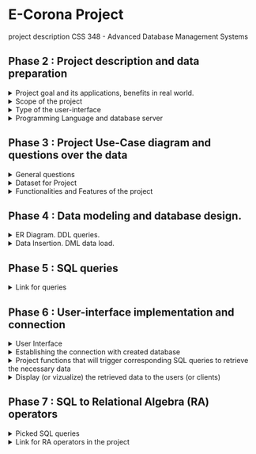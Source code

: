 # E-Corona Project
project description CSS 348 - Advanced Database Management Systems
## Phase 2 : Project description and data preparation 
<details>
  <summary>Project goal and its applications, benefits in real world.</summary>
  <p>Due to recent news, the consequences of which have affected not only our country but also the life cycle and economies of all countries in the world - the emergence of the highly dangerous Covid-19 virus - it has become very difficult to care for all patients at once. This is due not only to the fact that the number of medical personnel is insufficient to serve all patients over time but also to the fact that doctors have to work hard to serve and not get infected by the virus from a patient, as many still do not understand the seriousness of the disease. 
Our project proposes to solve this essentially the very serious problem with the help of online consultations with doctors, who will help those who are not seriously ill (i.e. asymptomatically, for example) or people who have already contracted the virus, maintain their health and make sure that they do not re-infected when the immunity of the infected person decreases.</p>
  <p>Website will enable people who are mildly ill, as well as those who have contracted the virus, to monitor their health online, without visiting doctors in hospitals, thus reducing the risk of falling ill again or infecting more healthy people who may be in their way. We have gathered the most experienced doctors, clinics, contacts, answers to frequently asked questions and want to make a unique platform for maintaining the health of our citizens into the Oracle database, also we have put together appropriate queries that will make it easier for visitors to the website to find the information they need quickly and conveniently.
Key Terms: the convenience of finding the right information in one place, avoiding unnecessary physical contact, the position of starting online medical consultations, and using the Oracle database.</p>
</details>
<details>
  <summary>Scope of the project</summary>
  <p>Collect all necessary data, parse it, implement all functions and procedures to properly operate with data.
- Objectives: 
Collect of medical centers in all cities of Kazakhstan
Collect of infectious diseases doctors from each medical center
Collect places to take the PCR test
Processing frequently asked questions by searching among users
Create an opportunity for the user to make an appointment online for an infectious diseases doctor, take a PCR test.</p>
</details>
<details>
  <summary>Type of the user-interface</summary>
  <p>We have chosen a format of web application for our project. And to connect the interface with the database we are going to use PHP as a programming language. PHP uses the standard Oracle functions (ORA) and the interface to access Oracle functions (OCI), which makes it possible to use all the features of Oracle, including PL/SQL.</p>
</details>
<details>
  <summary>Programming Language and database server</summary>
  <p>Methods: 
To start with, we used PHP to develop the backend side of the website.
A quick overview: PHP uses the standard Oracle functions (ORA) and the interface to access Oracle functions (OCI), which makes it possible to use all the features of Oracle, including PL/SQL.
Even though connecting PHP to Oracle did not seem so complicated, we were somewhat puzzled by the discrepancy between our database version and the XAMPP version of the database. 
At the end we opened our connect.php file and wrote the following command there:

```php
<?php
// Create connection to Oracle
$conn = oci_connect("ecoron", "qwerty123", "//localhost/orcl");
if (!$conn) {
   $m = oci_error();
   echo $m['message'], "\n";
   exit;
}
else {
   print "Connected to Oracle!";
}
// Close the Oracle connections
oci_close($conn);
?>
```
PHP - backend;
Front-end starter pack (HTML,CSS + Bootstrap 4);
Database server: XAMPP.</p>
</details>

## Phase 3 : Project Use-Case diagram and questions over the data 
<details>
  <summary>General questions</summary>
  
    1. What if a user wants to get the list of all medical Centers?
    2. What if a user wants to authorize from a non-email format?
    3. How can we delete user’s data from all tables at once?
    Suppose, we have to delete user with id = 10123. Tables, where user_uid can be found: eco_users,online_consultation, online_pcr.
    4. How can a user be added to consultation with a doctor?
    5. How can a user be added to PCR testing in a country's medical centers? 
    6. How can we get list of users?
    7. How can we get list of consultations?
    8. How can we find phone numbers of patient knowing his first name and last name?
    9. How can we insert(register) new users?
    10. What are the first names and city of user who asked a question on 2nd March on the topic of “Doctors”? (knowing that only one question was asked on that day)?
    11. How can we display all questions and answers added by definite admin?
    12. How can we count number of medical consultations and PCR tests of one user in one query?
    13. How to get info about of medical centers near your home (name, full address, contacts) knowing only the name of street?
    14. What are name, address, contacts and test cost of PCR centers in Almaty where cost of one PCR test is less that 15 000 tenge?
    15. Suppose, patient was registered to online consultation. How to recognize doctor's name,workplace and experience knowing only consultation id?

</details>

<details>
  <summary>Dataset for Project</summary>
  <p>
Let's move on to how we will insert data into tables. It's simple, in SQL developer 19 version, there is a built-in function called import, through which we were able to select our own .xslx file with data and import it into tables. After our table was created, we manually set sequence, primary and foreign keys.
It helped us to think through the logic and development of the functionality - drawing up an ERD chart where we listed the name of the tables, the logic through which they are linked to each other (foreign key), and how they can play into our hands in sorting the necessary information when searching.

**Link for ERD in the data repository of the organization:** https://drive.google.com/file/d/15FY00Wvso8Xn8z0YphSSC8LoMxXv4kQP/view

**Link for dataset which will be used in project:** https://docs.google.com/spreadsheets/d/1YsA53Bu3LX_XLowugBjd5CJlRYzsj_NnvpWKkGmVC50/edit?usp=sharing

Reason why we have chosen to generate our own dataset - we want to make project realistic and use data from official websites of medical webpages of Kazakhstan Medical Organizations.
![users](userData.png)
![doctor](doctorData.png)
![medCenter](medCenterData.png)
  </p>
  
    **Data about the medical centers:**
    - mcenter_id NUMBER(4) **primary key** - medical center’s identifier
    - mcenter_name VARCHAR2(100) - medical center’s name
    - city VARCHAR2(50) - the city where the medical center locates
    - address VARCHAR2(100) - address of the medical center
    - contacts NUMBER(11) - the contact number of the medical center
    **Data about the doctors:**
    - doctor_id NUMBER(5) **primary key** - doctor’s identifier
    - doctor_name VARCHAR2(100) - doctor’s full name
    - speciality VARCHAR2(100) - the field on which doctor specializes 
    - experience NUMBER(2) - number of years on work
    - home_visits BOOLEAN - if the doctor accepts the patients at home
    - accepts_children BOOLEAN - if the doctor accepts the children in therapies
    - initial_reception NUMBER(6) - the price for very first therapy
    - secondary_reception NUMBER(6) - the price for therapy
    - mcenter_id NUMBER(4) **foreign key** - identifier of medical center where doctor works
    **Data about the PCR:**
    - center_id NUMBER(4) **primary key** - test accepting center’s identifier
    - city VARCHAR2(50) - the city where test accepting center locates
    - center_name VARCHAR2(100) - test accepting center’s name
    - address VARCHAR(100) - address of the test accepting center
    - cost NUMBER(6) - cost of the test
    - webpage VARCHAR2(100) - web page of test accepting center
    - contacts NUMBER(11) -  the contact number of the test accepting center 
    - additional_inf VARCHAR2(100)- additional information on test accepting center
    - queues VARCHAR2(100) - information about queues to test
    - fax NUMBER(11) - the fax number of the test accepting center
    **Data about the FAQ:**
    - question_id NUMBER(4) **primary key** - questions’s identifier
    - question VARCHAR2(1000)- the question which is frequently asked
    - answer VARCHAR2(1000) - answer to the question
    - admin_id NUMBER(2) **foreign key** - admin, who have edited FAQ

    **Data about News:**
    - topic VARCHAR2(500) - main topic
    - thesis VARCHAR2(1000) - content data
    - admin_id NUMBER(2) **foreign key** - admin id
    - news_image BLOB - new's image

    **Data about Admins**
    - first_name VARCHAR2(50) **primary key** - admin name
    -last_name VARCHAR2(50) - admin surname
    - email VARCHAR2(50) - contact email
    - password VARCHAR2(20) - password

    **Data about Users:**
    - user_uid NUMBER (5) NOT NULL **primary key** - user id
    - first_name VARCHAR2 (50) - user name
    - last_name VARCHAR2 (50) - user surname
    - city VARCHAR2 (50) - user city
    - contact_number NUMBER (11) - contact number
    - email VARCHAR2 (50) - contact emil
    - password VARCHAR2 (50) - password
    - profile_image BLOB - user's image

    **Data about Online Consultation:**
    - consultation_id NUMBER(5) **primary key** - record id
    - user_uid NUMBER(5) **foreign key** - user id
    - doctor_id NUMBER(5) **foreign key** - doctor id
    - first_name VARCHAR2(26) - name
    - last_name VARCHAR2(256) - surname
    - age NUMBER(6) - age
    - phone VARCHAR2(128) - contact number
    - city VARCHAR2(128) - city
    - doctor_name VARCHAR2(256) - doctor's name
    - clinics VARCHAR2(1024) - medical institution
    - consultation_date VARCHAR2(256)) - consultation date

    **Data about Online PCR:**
    - pcr_id NUMBER(5) **primary key** - pcr record id
    - center_id NUMBER(4) **foreign key** - center id
    - user_uid NUMBER(5) **foreign key** - user id
    - first_name VARCHAR2(26) - name
    - last_name VARCHAR2(256) - surname
    - city VARCHAR2(128) - city
    - punkt VARCHAR2(1024) - point
    - pcr_date VARCHAR2(256)) - pcr date
</details>

<details>
  <summary>Functionalities and Features of the project</summary>

![Use-Case Diagram](SmellsLikeTeamSpirit-UseCase-UML.png)
  <p>The E-Corona platform allows a physician to remotely analyze medical records and identify a patient into one of the rehabilitation groups of patients with common problems. Professional rehabilitation instructors then conduct group physical therapy programs, group and individual psychotherapy sessions, art and occupational therapy to correct neurological and mental disorders in a remote mode. Also, the platform provides registration for PCR test, with the ability to find a link to the online record in the right-center, in the right city without unnecessary search, because if you choose correctly, the platform will provide the necessary links to the PCR test in seconds.
  </p>
</details>

## Phase 4 : Data modeling and database design.
<details>
  <summary>ER Diagram. DDL queries.</summary>

![ER Diagram](SmellsLikeTeamSpirit-ER.png) We have used relations: one-to-many, many-to-many.
    
<p>There are 3 different types of relations in the database:
- one-to-one
- one-to-many
- many-to-many

But, since we have the closest links between the data of each table (getting the data from one table via foreign key from another table), there was no chance to use just one-to-one relations (for that moment exactly, at least).

- one admin can edit many news or not;
- one admin can add faq;
- vice versa admin is able to do not add the data to faq;
- one or many users can be on online consultation many times, and doctor can consult one or many users from many cities;
- vice versa one or many users may have not been on consultation and doctor may have not been asked to present on consultation of one or many users;
- one doctor can work in different medical centers at the same time, so it is necessary to write down 2 different datas with 2 different medical_center id's;
- vice versa one or many medical centers may or may not have one or many doctors in their databases;
  </p>
</details>

<details>
  <summary>Data Insertion. DML data load.</summary>

At the data inserting process from excel to database tables we have used "Import" function in SQL Developer:
- right click on table;
- choosing option "import";
- and then step by step actions, that we have represented here:
![ER Diagram](step_1.png)
![ER Diagram](step_2.png)
![ER Diagram](step_3.png)
![ER Diagram](step_4.png)
![ER Diagram](step_5.png)
![ER Diagram](data_uploaded_screen.png)
<p>
Also, have tried to use "insert script" to get the full queries of inserted data. Uploaded file (SmellsLikeTeamSpirit-DML-data-load.sql) at the same folder.
  </p>
</details>

## Phase 5 : SQL queries
<details>
  <summary>Link for queries</summary>

All queries are available in [queries](https://github.com/E-CORONA/data/tree/main/queries) folder.
</details>

##  Phase 6 : User-interface implementation and connection 
<details>
  <summary>User Interface</summary>
</details>
<details>
  <summary>Establishing the connection with created database</summary>
  
  ![conn](https://user-images.githubusercontent.com/63196646/112757539-ee2e8c00-900b-11eb-9b49-c198afb0aa8e.png)


</details>
<details>
  <summary>Project functions that will trigger corresponding SQL queries to retrieve the necessary data</summary>
  
  ![1](https://user-images.githubusercontent.com/63196646/112757437-9a23a780-900b-11eb-8c7c-9573c6f1ccf1.png)
  ![2](https://user-images.githubusercontent.com/63196646/112757441-9bed6b00-900b-11eb-8e43-71d8fd2917cc.png)
  ![3](https://user-images.githubusercontent.com/63196646/112757449-9ee85b80-900b-11eb-8e85-6853e7b3f81f.png)
  ![4](https://user-images.githubusercontent.com/63196646/112757452-a14ab580-900b-11eb-877f-21bd39366341.png)

</details>
<details>
  <summary>Display (or vizualize) the retrieved data to the users (or clients)</summary>
  
  **All user selection**
  
  ![6](https://user-images.githubusercontent.com/63196646/112758329-96921f80-900f-11eb-94e7-044759ca7188.png)


    There are many reasons why this topic for the project seemed more logical to us for implementation and analysis, 
    in particular, what led us to the fact that we collected data from real life. But one of the most important things,
    when we started working on the project, is that many of us noticed how strange it would not sound, that 
    it is very difficult to find official (i.e. local) sites that provide current information about the coronаvirus 
    in the country, there is no accurate data on how to behave when people in special plague suits break into your 
    home, there are no sites for those who are not, who have already had coronavirus or is carrying the disease 
    in a mild form in order to keep his health stable without leaving home, there are a lot of sites, most likely 
    abandoned, which some involved and included a couple of features from our project, but the information on the 
    site is quite small and what it says can be found in other sites. Let's say a site for some separate city with 
    information about PCR test centers, a short guide on how to quarantine, and that's it. That's when we were 
    able to collect all the necessary information on a single platform, going to which a person could take something 
    useful for themselves, being those who have already had coronаvirus and need constant medical advice to maintain 
    good health. We also collected Google answers from people who have already had coronavirus or are not sick at all,
    to ensure that the project we are working on is relevant to the population.
  
[Link for responses and data collected](https://docs.google.com/spreadsheets/d/1YsA53Bu3LX_XLowugBjd5CJlRYzsj_NnvpWKkGmVC50/edit?usp=sharing)

![Data Collected](data_collected.png)

    Having analyzed this answer from form, it is safe to say that the population of Kazakhstan is not familiar
    with the theoretical part of knowledge about the coronavirus, which is very dangerous both in relation to this
    person and to everyone with whom he will have contact in case of misinformation. As for taking care of yourself
    after you have been sick or ill without any particular symptom - it is difficult to imagine how you would cope
    with such a situation without the help and advice of specialists, rather than based on stories from relatives
    and friends.

</details>

##  Phase 7 :  SQL to Relational Algebra (RA) operators 
<details>
  <summary>Picked SQL queries</summary>
  - SELECT eco_users.user_uid, online_consultation.consultation_id, online_pcr.pcr_id FROM eco_users 
      JOIN online_consultation ON(eco_users.user_uid = online_consultation.user_uid) 
      JOIN online_pcr on(eco_users.user_uid = online_pcr.user_uid);
  - SELECT mcenter_name, address, contacts FROM medical_center WHERE address LIKE '%Manasa%' AND city = 'Almaty'; 
</details>
<details>
  <summary>Link for RA operators in the project</summary>
  [https://github.com/E-CORONA/data/tree/main/RA%20queries] (SQL to Relational Algebra (RA) operators)

</details>
